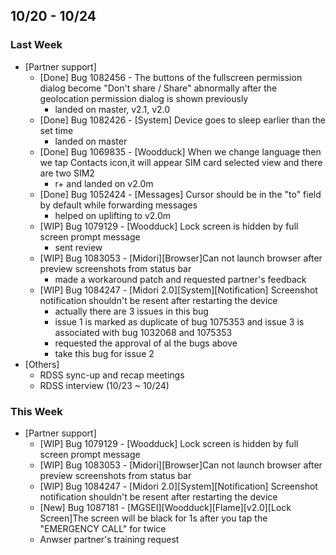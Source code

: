 ## 10/20 - 10/24 ##

### Last Week ###

* [Partner support]
    - [Done] Bug 1082456 - The buttons of the fullscreen permission dialog become "Don't share / Share" abnormally after the geolocation permission dialog is shown previously
        - landed on master, v2.1, v2.0
    - [Done] Bug 1082426 - [System] Device goes to sleep earlier than the set time
        - landed on master
    - [Done] Bug 1069835 - [Woodduck] When we change language then we tap Contacts icon,it will appear SIM card selected view and there are two SIM2
        - r+ and landed on v2.0m
    - [Done] Bug 1052424 - [Messages] Cursor should be in the "to" field by default while forwarding messages
        - helped on uplifting to v2.0m
    - [WIP] Bug 1079129 - [Woodduck] Lock screen is hidden by full screen prompt message
        - sent review
    - [WIP] Bug 1083053 - [Midori][Browser]Can not launch browser after preview screenshots from status bar
        - made a workaround patch and requested partner's feedback
    - [WIP] Bug 1084247 - [Midori 2.0][System][Notification] Screenshot notification shouldn't be resent after restarting the device
        - actually there are 3 issues in this bug
        - issue 1 is marked as duplicate of bug 1075353 and issue 3 is associated with bug 1032068 and 1075353
        - requested the approval of al the bugs above
        - take this bug for issue 2
* [Others]
    - RDSS sync-up and recap meetings
    - RDSS interview (10/23 ~ 10/24)

### This Week ###

* [Partner support]
    - [WIP] Bug 1079129 - [Woodduck] Lock screen is hidden by full screen prompt message
    - [WIP] Bug 1083053 - [Midori][Browser]Can not launch browser after preview screenshots from status bar
    - [WIP] Bug 1084247 - [Midori 2.0][System][Notification] Screenshot notification shouldn't be resent after restarting the device
    - [New] Bug 1087181 - [MGSEI][Woodduck][Flame][v2.0][Lock Screen]The screen will be black for 1s after you tap the "EMERGENCY CALL" for twice
    - Anwser partner's training request

